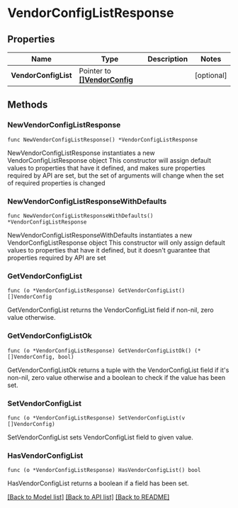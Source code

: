 # VendorConfigListResponse

## Properties

Name | Type | Description | Notes
------------ | ------------- | ------------- | -------------
**VendorConfigList** | Pointer to [**[]VendorConfig**](VendorConfig.md) |  | [optional] 

## Methods

### NewVendorConfigListResponse

`func NewVendorConfigListResponse() *VendorConfigListResponse`

NewVendorConfigListResponse instantiates a new VendorConfigListResponse object
This constructor will assign default values to properties that have it defined,
and makes sure properties required by API are set, but the set of arguments
will change when the set of required properties is changed

### NewVendorConfigListResponseWithDefaults

`func NewVendorConfigListResponseWithDefaults() *VendorConfigListResponse`

NewVendorConfigListResponseWithDefaults instantiates a new VendorConfigListResponse object
This constructor will only assign default values to properties that have it defined,
but it doesn't guarantee that properties required by API are set

### GetVendorConfigList

`func (o *VendorConfigListResponse) GetVendorConfigList() []VendorConfig`

GetVendorConfigList returns the VendorConfigList field if non-nil, zero value otherwise.

### GetVendorConfigListOk

`func (o *VendorConfigListResponse) GetVendorConfigListOk() (*[]VendorConfig, bool)`

GetVendorConfigListOk returns a tuple with the VendorConfigList field if it's non-nil, zero value otherwise
and a boolean to check if the value has been set.

### SetVendorConfigList

`func (o *VendorConfigListResponse) SetVendorConfigList(v []VendorConfig)`

SetVendorConfigList sets VendorConfigList field to given value.

### HasVendorConfigList

`func (o *VendorConfigListResponse) HasVendorConfigList() bool`

HasVendorConfigList returns a boolean if a field has been set.


[[Back to Model list]](../README.md#documentation-for-models) [[Back to API list]](../README.md#documentation-for-api-endpoints) [[Back to README]](../README.md)



